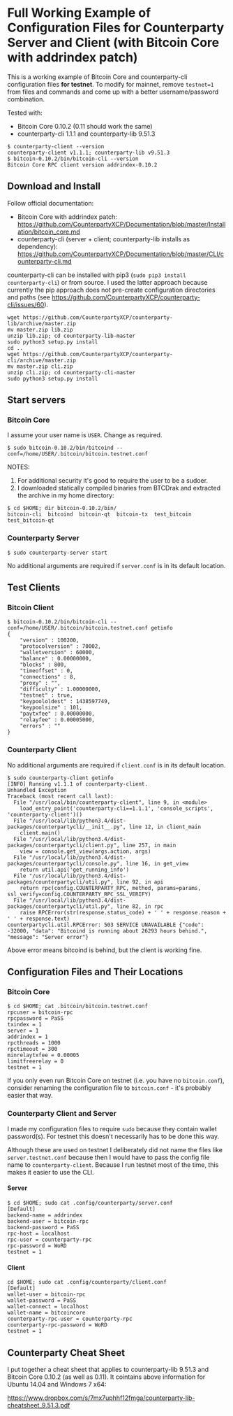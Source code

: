 # Full Working Example of Configuration Files for Counterparty Server and Client (with Bitcoin Core with addrindex patch)

This is a working example of Bitcoin Core and counterparty-cli configuration files **for testnet**. 
To modify for mainnet, remove `testnet=1` from files and commands and come up with a better username/password combination.

Tested with:

* Bitcoin Core 0.10.2 (0.11 should work the same)
* counterparty-cli 1.1.1 and counterparty-lib 9.51.3

```
$ counterparty-client --version
counterparty-client v1.1.1; counterparty-lib v9.51.3
$ bitcoin-0.10.2/bin/bitcoin-cli --version
Bitcoin Core RPC client version addrindex-0.10.2
```

## Download and Install

Follow official documentation:

* Bitcoin Core with addrindex patch: https://github.com/CounterpartyXCP/Documentation/blob/master/Installation/bitcoin_core.md
* counterparty-cli (server + client; counterparty-lib installs as dependency): https://github.com/CounterpartyXCP/Documentation/blob/master/CLI/counterparty-cli.md

counterparty-cli can be installed with pip3 (`sudo pip3 install counterparty-cli`) or from source. I used the latter approach because currently the pip approach does not pre-create configuration directories and paths (see https://github.com/CounterpartyXCP/counterparty-cli/issues/60).
 
 ```
 wget https://github.com/CounterpartyXCP/counterparty-lib/archive/master.zip
 mv master.zip lib.zip
 unzip lib.zip; cd counterparty-lib-master
 sudo python3 setup.py install
 cd ..
 wget https://github.com/CounterpartyXCP/counterparty-cli/archive/master.zip
 mv master.zip cli.zip
 unzip cli.zip; cd counterparty-cli-master
 sudo python3 setup.py install

 ```
 

## Start servers

### Bitcoin Core

I assume your user name is `USER`. Change as required.

`$ sudo bitcoin-0.10.2/bin/bitcoind --conf=/home/USER/.bitcoin/bitcoin.testnet.conf`

NOTES: 
1) For additional security it's good to require the user to be a sudoer.
2) I downloaded statically compiled binaries from BTCDrak and extracted the archive in my home directory: 
```
$ cd $HOME; dir bitcoin-0.10.2/bin/
bitcoin-cli  bitcoind  bitcoin-qt  bitcoin-tx  test_bitcoin  test_bitcoin-qt
```

### Counterparty Server

`$ sudo counterparty-server start`

No additional arguments are required if `server.conf` is in its default location.

## Test Clients

### Bitcoin Client

```
$ bitcoin-0.10.2/bin/bitcoin-cli --conf=/home/USER/.bitcoin/bitcoin.testnet.conf getinfo
{
    "version" : 100200,
    "protocolversion" : 70002,
    "walletversion" : 60000,
    "balance" : 0.00000000,
    "blocks" : 800,
    "timeoffset" : 0,
    "connections" : 8,
    "proxy" : "",
    "difficulty" : 1.00000000,
    "testnet" : true,
    "keypoololdest" : 1438597749,
    "keypoolsize" : 101,
    "paytxfee" : 0.00000000,
    "relayfee" : 0.00005000,
    "errors" : ""
}
```

### Counterparty Client

No additional arguments are required if `client.conf` is in its default location.

```
$ sudo counterparty-client getinfo
[INFO] Running v1.1.1 of counterparty-client.
Unhandled Exception
Traceback (most recent call last):
  File "/usr/local/bin/counterparty-client", line 9, in <module>
    load_entry_point('counterparty-cli==1.1.1', 'console_scripts', 'counterparty-client')()
  File "/usr/local/lib/python3.4/dist-packages/counterpartycli/__init__.py", line 12, in client_main
    client.main()
  File "/usr/local/lib/python3.4/dist-packages/counterpartycli/client.py", line 257, in main
    view = console.get_view(args.action, args)
  File "/usr/local/lib/python3.4/dist-packages/counterpartycli/console.py", line 16, in get_view
    return util.api('get_running_info')
  File "/usr/local/lib/python3.4/dist-packages/counterpartycli/util.py", line 92, in api
    return rpc(config.COUNTERPARTY_RPC, method, params=params, ssl_verify=config.COUNTERPARTY_RPC_SSL_VERIFY)
  File "/usr/local/lib/python3.4/dist-packages/counterpartycli/util.py", line 82, in rpc
    raise RPCError(str(response.status_code) + ' ' + response.reason + ' ' + response.text)
counterpartycli.util.RPCError: 503 SERVICE UNAVAILABLE {"code": -32000, "data": "Bitcoind is running about 26293 hours behind.", "message": "Server error"}
```

Above error means bitcoind is behind, but the client is working fine.

## Configuration Files and Their Locations

### Bitcoin Core

```
$ cd $HOME; cat .bitcoin/bitcoin.testnet.conf
rpcuser = bitcoin-rpc
rpcpassword = PaSS
txindex = 1
server = 1
addrindex = 1
rpcthreads = 1000
rpctimeout = 300
minrelaytxfee = 0.00005
limitfreerelay = 0
testnet = 1
```

If you only even run Bitcoin Core on testnet (i.e. you have no `bitcoin.conf`), consider renaming the configuration file to `bitcoin.conf` - it's probably easier that way. 

### Counterparty Client and Server

I made my configuration files to require `sudo` because they contain wallet password(s). For testnet this doesn't necessarily has to be done this way. 

Although these are used on testnet I deliberately did not name the files like `server.testnet.conf` because then I would have to pass the config file name to `counterparty-client`.  Because I run testnet most of the time, this makes it easier to use the CLI.

#### Server

```
$ cd $HOME; sudo cat .config/counterparty/server.conf
[Default]
backend-name = addrindex
backend-user = bitcoin-rpc
backend-password = PaSS
rpc-host = localhost
rpc-user = counterparty-rpc
rpc-password = WoRD
testnet = 1
```

#### Client


```
cd $HOME; sudo cat .config/counterparty/client.conf
[Default]
wallet-user = bitcoin-rpc
wallet-password = PaSS
wallet-connect = localhost
wallet-name = bitcoincore
counterparty-rpc-user = counterparty-rpc
counterparty-rpc-password = WoRD
testnet = 1
```

## Counterparty Cheat Sheet

I put together a cheat sheet that applies to counterparty-lib 9.51.3 and Bitcoin Core 0.10.2 (as well as 0.11). It cointains above information for Ubuntu 14.04 and Windows 7 x64:

https://www.dropbox.com/s/7mx7uphhf12fmga/counterparty-lib-cheatsheet_9.51.3.pdf
